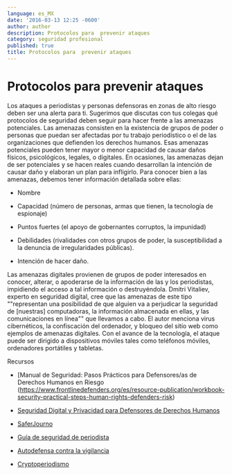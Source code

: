 ```yaml
---
language: es_MX
date: '2016-03-13 12:25 -0600'
author: author
description: Protocolos para  prevenir ataques
category: seguridad profesional
published: true
title: Protocolos para  prevenir ataques
---
```



# Protocolos para  prevenir ataques

Los ataques a periodistas y personas defensoras en zonas de alto riesgo deben ser una alerta para ti. Sugerimos que discutas con tus colegas qué protocolos de seguridad deben seguir para hacer frente a las amenazas potenciales. Las amenazas consisten en la existencia de grupos de poder o personas que puedan ser afectadas por tu trabajo periodístico o el de las organizaciones que defienden los derechos humanos. Esas amenazas potenciales pueden tener mayor o menor capacidad de causar daños físicos, psicológicos, legales, o digitales. En ocasiones, las amenazas dejan de ser potenciales y se hacen reales cuando desarrollan la intención de causar daño y elaboran un plan para infligirlo.
Para conocer bien a las amenazas, debemos tener información detallada sobre ellas:

- Nombre

- Capacidad (número de personas, armas que tienen, la tecnología de espionaje)

- Puntos fuertes (el apoyo de gobernantes corruptos, la impunidad)

- Debilidades (rivalidades con otros grupos de poder, la susceptibilidad a la denuncia de irregularidades públicas).

- Intención de hacer daño.

Las amenazas digitales provienen de grupos de poder interesados en conocer, alterar, o apoderarse de la información de las y los periodistas, impidiendo el acceso a tal información o destruyéndola. Dmitri Vitaliev, experto en seguridad digital, cree que las amenazas de este tipo ""representan una posibilidad de que alguien va a perjudicar la seguridad de [nuestras] computadoras, la información almacenada en ellas, y las comunicaciones en línea"" que llevamos a cabo. El autor menciona virus cibernéticos, la confiscación del ordenador, y bloqueo del sitio web como ejemplos de amenazas digitales. Con el avance de la tecnología, el ataque puede ser dirigido a dispositivos móviles tales como teléfonos móviles, ordenadores portátiles y tabletas.

Recursos

- [Manual de Seguridad: Pasos Prácticos para Defensores/as de Derechos Humanos en Riesgo (https://www.frontlinedefenders.org/es/resource-publication/workbook-security-practical-steps-human-rights-defenders-risk)

- [Seguridad Digital y Privacidad para Defensores de Derechos Humanos](http://www.frontlinedefenders.org/digital-security)

- [SaferJourno](https://internews.org/sites/default/files/resources/SaferJournoGuide_2014-03-21.pdf)

- [Guía de seguridad de periodista](https://cpj.org/es/2012/04/manual-de-seguridad-para-periodistas-del-cpj.php)

- [Autodefensa contra la vigilancia](https://ssd.eff.org/es)

- [Cryptoperiodismo](http://cryptoperiodismo.org)

